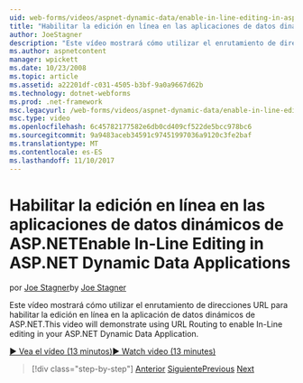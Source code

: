 ```yaml
---
uid: web-forms/videos/aspnet-dynamic-data/enable-in-line-editing-in-aspnet-dynamic-data-applications
title: "Habilitar la edición en línea en las aplicaciones de datos dinámicos de ASP.NET | Documentos de Microsoft"
author: JoeStagner
description: "Este vídeo mostrará cómo utilizar el enrutamiento de direcciones URL para habilitar la edición en línea en la aplicación de datos dinámicos de ASP.NET."
ms.author: aspnetcontent
manager: wpickett
ms.date: 10/23/2008
ms.topic: article
ms.assetid: a22201df-c031-4505-b3bf-9a0a9667d62b
ms.technology: dotnet-webforms
ms.prod: .net-framework
msc.legacyurl: /web-forms/videos/aspnet-dynamic-data/enable-in-line-editing-in-aspnet-dynamic-data-applications
msc.type: video
ms.openlocfilehash: 6c45782177582e6db0cd409cf522de5bcc978bc6
ms.sourcegitcommit: 9a9483aceb34591c97451997036a9120c3fe2baf
ms.translationtype: MT
ms.contentlocale: es-ES
ms.lasthandoff: 11/10/2017
---
```

<a name="enable-in-line-editing-in-aspnet-dynamic-data-applications"></a><span data-ttu-id="30a1c-103">Habilitar la edición en línea en las aplicaciones de datos dinámicos de ASP.NET</span><span class="sxs-lookup"><span data-stu-id="30a1c-103">Enable In-Line Editing in ASP.NET Dynamic Data Applications</span></span>
====================
<span data-ttu-id="30a1c-104">por [Joe Stagner](https://github.com/JoeStagner)</span><span class="sxs-lookup"><span data-stu-id="30a1c-104">by [Joe Stagner](https://github.com/JoeStagner)</span></span>

<span data-ttu-id="30a1c-105">Este vídeo mostrará cómo utilizar el enrutamiento de direcciones URL para habilitar la edición en línea en la aplicación de datos dinámicos de ASP.NET.</span><span class="sxs-lookup"><span data-stu-id="30a1c-105">This video will demonstrate using URL Routing to enable In-Line editing in your ASP.NET Dynamic Data Application.</span></span>

[<span data-ttu-id="30a1c-106">&#9654; Vea el vídeo (13 minutos)</span><span class="sxs-lookup"><span data-stu-id="30a1c-106">&#9654; Watch video (13 minutes)</span></span>](https://channel9.msdn.com/Blogs/ASP-NET-Site-Videos/enable-in-line-editing-in-aspnet-dynamic-data-applications)

>[!div class="step-by-step"]
<span data-ttu-id="30a1c-107">[Anterior](begin-modifying-dynamic-data-applications-with-url-routing.md)
[Siguiente](how-to-enable-table-specific-routing-in-dynamic-data-applications.md)</span><span class="sxs-lookup"><span data-stu-id="30a1c-107">[Previous](begin-modifying-dynamic-data-applications-with-url-routing.md)
[Next](how-to-enable-table-specific-routing-in-dynamic-data-applications.md)</span></span>
